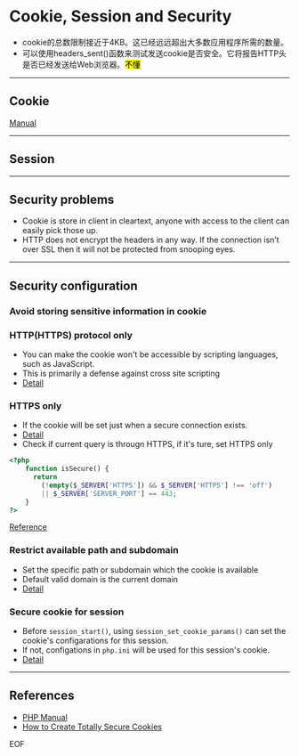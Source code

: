 # Cookie, Session and Security
* cookie的总数限制接近于4KB。这已经远远超出大多数应用程序所需的数量。
* 可以使用headers_sent()函数来测试发送cookie是否安全。它将报告HTTP头是否已经发送给Web浏览器。<mark>不懂</mark>


***
## Cookie
[Manual](https://secure.php.net/manual/en/features.cookies.php)


***
## Session










***
## Security problems
* Cookie is store in client in cleartext, anyone with access to the client can
easily pick those up.
* HTTP does not encrypt the headers in any way. If the connection isn’t over SSL
then it will not be protected from snooping eyes.



***
## Security configuration
### Avoid storing sensitive information in cookie

### HTTP(HTTPS) protocol only
* You can make the cookie won't be accessible by scripting languages, such as
JavaScript.
* This is primarily a defense against cross site scripting
* [Detail](https://secure.php.net/manual/en/function.setcookie.php)

### HTTPS only
* If the cookie will be set just when a secure connection exists.
* [Detail](https://secure.php.net/manual/en/function.setcookie.php)
* Check if current query is througn HTTPS, if it's ture, set HTTPS only
```php
<?php
    function isSecure() {
      return
        (!empty($_SERVER['HTTPS']) && $_SERVER['HTTPS'] !== 'off')
        || $_SERVER['SERVER_PORT'] == 443;
    }
?>
```
[Reference](https://stackoverflow.com/questions/21729960/how-do-i-use-syntax-highlighting-in-php-within-a-markdown-github-gist)

### Restrict available path and subdomain
* Set the specific path or subdomain which the cookie is available
* Default valid domain is the current domain
* [Detail](https://secure.php.net/manual/en/function.setcookie.php)

### Secure cookie for session
* Before `session_start()`, using `session_set_cookie_params()` can set the
cookie's configarations for this session.
* If not, configations in `php.ini` will be used for this session's cookie.
* [Detail](https://secure.php.net/manual/en/function.session-set-cookie-params.php)




***
## References
* [PHP Manual](https://php.net/)
* [How to Create Totally Secure Cookies](http://blog.teamtreehouse.com/how-to-create-totally-secure-cookies)








EOF
